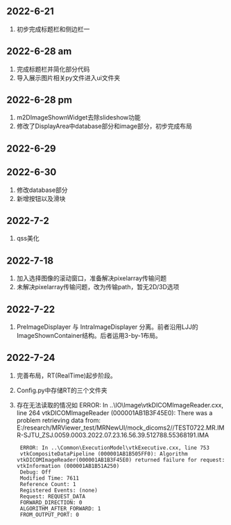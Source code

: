 ## 2022-6-21
1. 初步完成标题栏和侧边栏一
   
## 2022-6-28 am
1. 完成标题栏并简化部分代码
2. 导入展示图片相关py文件进入ui文件夹

## 2022-6-28 pm
1. m2DImageShownWidget去除slideshow功能
2. 修改了DisplayArea中database部分和image部分，初步完成布局

## 2022-6-29

## 2022-6-30
1. 修改database部分
2. 新增按钮以及滑块

## 2022-7-2
1. qss美化

## 2022-7-18
1. 加入选择图像的滚动窗口，准备解决pixelarray传输问题
2. 未解决pixelarray传输问题，改为传输path，暂无2D/3D选项

## 2022-7-22
1. PreImageDisplayer 与 IntraImageDisplayer 分离。前者沿用LJJ的ImageShownContainer结构。后者运用3-by-1布局。

## 2022-7-24
1. 完善布局，RT(RealTime)起步阶段。
2. Config.py中存储RT的三个文件夹
3. 存在无法读取的情况如
        ERROR: In ..\IO\Image\vtkDICOMImageReader.cxx, line 264
        vtkDICOMImageReader (000001AB1B3F45E0): There was a problem retrieving data from: E:/research/MRViewer_test/MRNewUI/mock_dicoms2//TEST0722.MR.IMR-SJTU_ZSJ.0059.0003.2022.07.23.16.56.39.512788.55368191.IMA

        ERROR: In ..\Common\ExecutionModel\vtkExecutive.cxx, line 753
        vtkCompositeDataPipeline (000001AB1B505FF0): Algorithm vtkDICOMImageReader(000001AB1B3F45E0) returned failure for request: vtkInformation (000001AB1B51A250)
        Debug: Off
        Modified Time: 7611
        Reference Count: 1
        Registered Events: (none)
        Request: REQUEST_DATA
        FORWARD_DIRECTION: 0
        ALGORITHM_AFTER_FORWARD: 1
        FROM_OUTPUT_PORT: 0